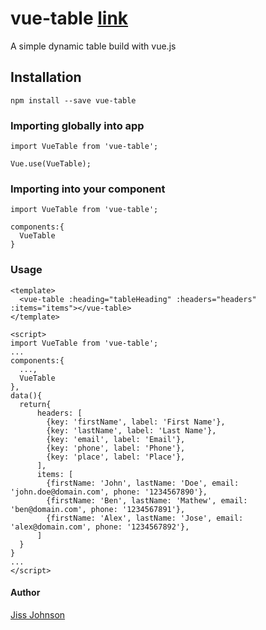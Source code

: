 # vue-table [link](https://www.npmjs.com/package/vue-simple-dynamic-table)

A simple dynamic table build with vue.js

## Installation

```
npm install --save vue-table
```

### Importing globally into app

```
import VueTable from 'vue-table';

Vue.use(VueTable);
```

### Importing into your component

```
import VueTable from 'vue-table';

components:{
  VueTable
}
```

### Usage

```
<template>
  <vue-table :heading="tableHeading" :headers="headers" :items="items"></vue-table>
</template>

<script>
import VueTable from 'vue-table';
...
components:{
  ...,
  VueTable
},
data(){
  return{
      headers: [
        {key: 'firstName', label: 'First Name'},
        {key: 'lastName', label: 'Last Name'},
        {key: 'email', label: 'Email'},
        {key: 'phone', label: 'Phone'},
        {key: 'place', label: 'Place'},
      ],
      items: [
        {firstName: 'John', lastName: 'Doe', email: 'john.doe@domain.com', phone: '1234567890'},
        {firstName: 'Ben', lastName: 'Mathew', email: 'ben@domain.com', phone: '1234567891'},
        {firstName: 'Alex', lastName: 'Jose', email: 'alex@domain.com', phone: '1234567892'},
      ]
  }
}
...
</script>
```

#### Author

[Jiss Johnson](https://jissjohnson.info)
